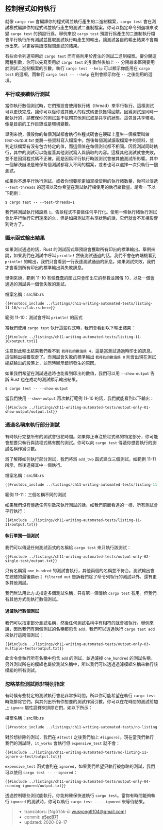 ## 控制程式如何執行

就像 `cargo run` 會編譯你的程式碼並執行產生的二進制檔案，`cargo test` 會在測試模式編譯你的程式碼並執行產生的測試二進制檔案。你可以指定命令列選項來改變 `cargo test` 的預設行爲。舉例來說 `cargo test` 預設行爲產生的二進制執行檔會平行執行所有測試並獲取測試執行時產生的輸出，讓測試各自的輸出結果不會顯示出來，以更容易讀取相關測試的結果。

有些命令列選項用於 `cargo test` 而有些則用於產生的測試二進制檔案。要分開這兩種引數，你可以先寫奧用於 `cargo test` 的引數然後加上 `--` 分隔線來區隔要用於測試二進制檔案的引數。執行 `cargo test --help` 可以顯示你能用在 `cargo test` 的選項，而執行 `cargo test -- --help` 在則會顯示你在 `--` 之後能用的選項。

### 平行或接續執行測試

當你執行數個測試時，它們預設會使用執行緒（thread）來平行執行。這樣測試可以更快完成，讓你可以從你或其他人的程式碼更快獲得回饋。因爲測試是同時一起執行的，請確保你的測試並不依賴其他測試或是共享的狀態。這包含共享環境，像是目前的工作目錄或是環境變數。

舉例來說，假設你的每個測試都會執行些程式碼會在硬碟上產生一個檔案叫做 *test-output.txt* 並將一些資料寫入檔案中。然後每個測試讀取檔案中的資料，並判定該檔案有沒有包含特定的值，而這個值在每個測試都不相同。因爲測試同時執行，其中的測試可以能覆蓋其他測試寫入與讀取的內容。這樣其他測試就會失敗，並不是因爲程式碼不正確，而是因爲平行執行時該測試會被其他測試所影響。其中一個解決辦法是確保每個測試都寫入不同的檔案，或者也可以選擇一次只執行一個測試。

如果你不想平行執行測試，或者你想要能更加掌控使用的執行緒數量，你可以傳遞 `--test-threads` 的選項以及你希望在測試執行檔使用的執行緒數量。請看一下以下範例：

```console
$ cargo test -- --test-threads=1
```

我們將測試執行緒設爲 `1`，告訴程式不要做任何平行化。使用一條執行緒執行測試會比平行執行它們還來的久，但是如果測試有共享狀態的話，它們就會不互相影響到對方了。

### 顯示函式輸出結果

如果測試通過的話，Rust 的測試函式庫預設會獲取所有印出的標準輸出。舉例來說，如果我們在測試中呼叫 `println!` 然後測試通過的話，我們不會在終端機看到 `println!` 的輸出，我們只會看到一行表達測試通過的訊息。如果測試失敗，我們才會看到所有印出的標準輸出與失敗訊息。

舉例來說，範例 11-10 有個蠢蠢的函式只會印出它的參數並回傳 10，以及一個會通過的測試與一個會失敗的測試。

<span class="filename">檔案名稱：src/lib.rs</span>

```rust,panics
{{#rustdoc_include ../listings/ch11-writing-automated-tests/listing-11-10/src/lib.rs:here}}
```

<span class="caption">範例 11-10：測試會呼叫 `println!` 的函式</span>

當我們使用 `cargo test` 執行這些程式時，我們會看到以下輸出結果：

```console
{{#include ../listings/ch11-writing-automated-tests/listing-11-10/output.txt}}
```

注意到此輸出結果我們看不到 `我得到的數值爲 4`，這是當測試通過時印出的訊息。這個輸出被獲取走了。而測試會失敗的標準輸出 `我得到的數值爲 8` 則會出現在測試總結輸出的段落上，並同時顯示錯誤發生的原因。

如果我們希望在測試通過時也能看到印出的數值，我們可以用 `--show-output` 告訴 Rust 也在成功的測試顯示輸出結果。

```console
$ cargo test -- --show-output
```

當我們使用 `--show-output` 再次執行範例 11-10 的話，我們就能看到以下輸出：

```console
{{#include ../listings/ch11-writing-automated-tests/output-only-01-show-output/output.txt}}
```

### 透過名稱來執行部分測試

有時執行完整所有的測試會很花時間。如果你正專注於程式碼的特定部分，你可能會想要只執行與該程式碼有關的測試。你可以向 `cargo test` 傳遞你想要執行的測試名稱作爲引數。

爲了解釋如何執行部分測試，我們將爲 `add_two` 函式建立三個測試，如範例 11-11 所示，然後選擇其中一個執行。

<span class="filename">檔案名稱：src/lib.rs</span>

```rust
{{#rustdoc_include ../listings/ch11-writing-automated-tests/listing-11-11/src/lib.rs}}
```

<span class="caption">範例 11-11：三個名稱不同的測試</span>

如果我們沒有傳遞任何引數來執行測試的話，如我們前面看過的一樣，所有測試會平行執行：

```console
{{#include ../listings/ch11-writing-automated-tests/listing-11-11/output.txt}}
```

#### 執行單獨一個測試

我們可以傳遞任何測試函式的名稱給 `cargo test` 來只執行該測試：

```console
{{#include ../listings/ch11-writing-automated-tests/output-only-02-single-test/output.txt}}
```

只有名稱爲 `one_hundred` 的測試會執行，其他兩個的名稱並不符合。測試輸出會在總結的最後顯示 `2 filtered out` 告訴我們除了命令列執行的測試以外，還有更多其他測試。

我們無法用此方式指定多個測試名稱，只有第一個傳給 `cargo test` 有用。但我們有其他方式能執行數個測試。

#### 過濾執行數個測試

我們可以指定部分測試名稱，然後任何測試名稱中有相符的就會被執行。舉例來說，因爲我們有兩個測試的名稱都包含 `add`，我們可以透過執行 `cargo test add` 來執行這兩個測試：

```console
{{#include ../listings/ch11-writing-automated-tests/output-only-03-multiple-tests/output.txt}}
```

此命令會執行所有名稱中包含 `add` 的測試，並過濾掉 `one_hundred` 的測試名稱。另外測試所在的模組也屬於測試名稱中，所以我們可以透過過濾模組名稱來執行該模組的所有測試。

### 忽略某些測試除非特別指定

有時候有些特定的測試執行會花非常多時間，所以你可能希望在執行 `cargo test` 時能排除它們。與其列出所有你想要的測試作爲引數，你可以在花時間的測試前加上 `ignore` 屬性詮釋來排除它們，如以下所示：

<span class="filename">檔案名稱：src/lib.rs</span>

```rust
{{#rustdoc_include ../listings/ch11-writing-automated-tests/no-listing-11-ignore-a-test/src/lib.rs:here}}
```

對於想排除的測試，我們在 `#[test]` 之後我們加上 `#[ignore]`。現在當我們執行我們的測試時，`it_works` 會執行但 `expensive_test` 就不會：

```console
{{#include ../listings/ch11-writing-automated-tests/no-listing-11-ignore-a-test/output.txt}}
```

`expensive_test` 函式會列在 `ignored`，如果我們希望只執行被忽略的測試，我們可以使用 `cargo test -- --ignored`：

```console
{{#include ../listings/ch11-writing-automated-tests/output-only-04-running-ignored/output.txt}}
```

透過控制哪些測試能執行，你能夠確保快速執行 `cargo test`。當你有時間能夠執行 `ignored` 的測試時，你可以執行 `cargo test -- --ignored` 來等待結果。

> - translators: [Ngô͘ Io̍k-ūi <wusyong9104@gmail.com>]
> - commit: [e5ed971](https://github.com/rust-lang/book/blob/e5ed97128302d5fa45dbac0e64426bc7649a558c/src/ch11-02-running-tests.md)
> - updated: 2020-09-17

